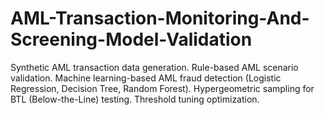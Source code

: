 # AML-Transaction-Monitoring-And-Screening-Model-Validation
Synthetic AML transaction data generation. Rule-based AML scenario validation. Machine learning-based AML fraud detection (Logistic Regression, Decision Tree, Random Forest). Hypergeometric sampling for BTL (Below-the-Line) testing. Threshold tuning optimization.
